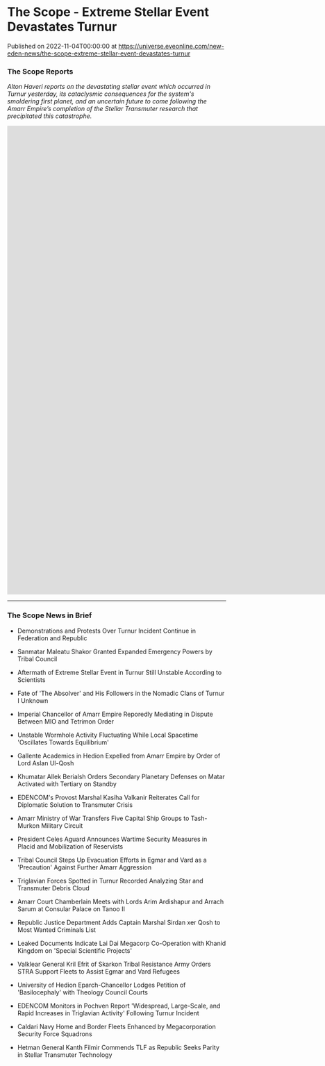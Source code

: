 # The Scope - Extreme Stellar Event Devastates Turnur
Published on 2022-11-04T00:00:00 at https://universe.eveonline.com/new-eden-news/the-scope-extreme-stellar-event-devastates-turnur

### The Scope Reports

*Alton Haveri reports on the devastating stellar event which occurred in Turnur yesterday, its cataclysmic consequences for the system's smoldering first planet, and an uncertain future to come following the Amarr Empire’s completion of the Stellar Transmuter research that precipitated this catastrophe.*

<iframe width="1920" height="1080" src="https://www.youtube.com/embed/Y6rxaIaNyIs" title="The Scope" frameborder="0" allow="accelerometer; autoplay; clipboard-write; encrypted-media; gyroscope; picture-in-picture" allowfullscreen></iframe>

-----

### The Scope News in Brief

- Demonstrations and Protests Over Turnur Incident Continue in Federation and Republic

- Sanmatar Maleatu Shakor Granted Expanded Emergency Powers by Tribal Council

- Aftermath of Extreme Stellar Event in Turnur Still Unstable According to Scientists

- Fate of 'The Absolver' and His Followers in the Nomadic Clans of Turnur I Unknown

- Imperial Chancellor of Amarr Empire Reporedly Mediating in Dispute Between MIO and Tetrimon Order

- Unstable Wormhole Activity Fluctuating While Local Spacetime 'Oscillates Towards Equilibrium'

- Gallente Academics in Hedion Expelled from Amarr Empire by Order of Lord Aslan Ul-Qosh 

- Khumatar Allek Berialsh Orders Secondary Planetary Defenses on Matar Activated with Tertiary on Standby

- EDENCOM's Provost Marshal Kasiha Valkanir Reiterates Call for Diplomatic Solution to Transmuter Crisis

- Amarr Ministry of War Transfers Five Capital Ship Groups to Tash-Murkon Military Circuit

- President Celes Aguard Announces Wartime Security Measures in Placid and Mobilization of Reservists

- Tribal Council Steps Up Evacuation Efforts in Egmar and Vard as a 'Precaution' Against Further Amarr Aggression

- Triglavian Forces Spotted in Turnur Recorded Analyzing Star and Transmuter Debris Cloud

- Amarr Court Chamberlain Meets with Lords Arim Ardishapur and Arrach Sarum at Consular Palace on Tanoo II

- Republic Justice Department Adds Captain Marshal Sirdan xer Qosh to Most Wanted Criminals List

- Leaked Documents Indicate Lai Dai Megacorp Co-Operation with Khanid Kingdom on 'Special Scientific Projects'

- Valklear General Kril Efrit of Skarkon Tribal Resistance Army Orders STRA Support Fleets to Assist Egmar and Vard Refugees

- University of Hedion Eparch-Chancellor Lodges Petition of 'Basilocephaly' with Theology Council Courts

- EDENCOM Monitors in Pochven Report 'Widespread, Large-Scale, and Rapid Increases in Triglavian Activity' Following Turnur Incident

- Caldari Navy Home and Border Fleets Enhanced by Megacorporation Security Force Squadrons

- Hetman General Kanth Filmir Commends TLF as Republic Seeks Parity in Stellar Transmuter Technology
